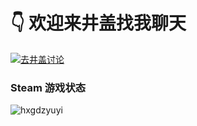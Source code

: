 # 👇 欢迎来井盖找我聊天

[![去井盖讨论](https://ark-perm.17173cdn.com/badge/badge.jpg)](https://jgchat.net/i/Cvo0xz0o/servers/18/channels/72)

### Steam 游戏状态

![hxgdzyuyi](https://steam-stat.vercel.app/api?profileName=hxgdzyuyi)
